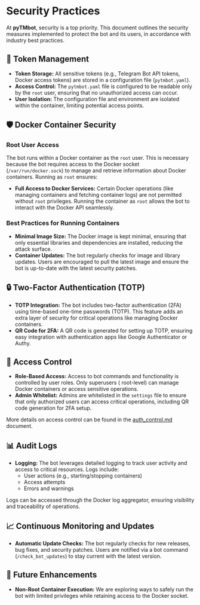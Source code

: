 # Security Practices

At **pyTMbot**, security is a top priority. This document outlines the security measures implemented to protect the bot
and its users, in accordance with industry best practices.

## 🔐 Token Management

- **Token Storage:** All sensitive tokens (e.g., Telegram Bot API tokens, Docker access tokens) are stored in a
  configuration file (`pytmbot.yaml`).
- **Access Control:** The `pytmbot.yaml` file is configured to be readable only by the `root` user, ensuring that no
  unauthorized access can occur.
- **User Isolation:** The configuration file and environment are isolated within the container, limiting potential
  access points.

## 🛡 Docker Container Security

### Root User Access

The bot runs within a Docker container as the `root` user. This is necessary because the bot requires access to the
Docker socket (`/var/run/docker.sock`) to manage and retrieve information about Docker containers. Running as `root`
ensures:

- **Full Access to Docker Services:** Certain Docker operations (like managing containers and fetching container logs)
  are not permitted without `root` privileges. Running the container as `root` allows the bot to interact with the
  Docker API seamlessly.

### Best Practices for Running Containers

- **Minimal Image Size:** The Docker image is kept minimal, ensuring that only essential libraries and dependencies are
  installed, reducing the attack surface.
- **Container Updates:** The bot regularly checks for image and library updates. Users are encouraged to pull the latest
  image and ensure the bot is up-to-date with the latest security patches.

## 🔒 Two-Factor Authentication (TOTP)

- **TOTP Integration:** The bot includes two-factor authentication (2FA) using time-based one-time passwords (TOTP).
  This feature adds an extra layer of security for critical operations like managing Docker containers.
- **QR Code for 2FA:** A QR code is generated for setting up TOTP, ensuring easy integration with authentication apps
  like Google Authenticator or Authy.

## 👥 Access Control

- **Role-Based Access:** Access to bot commands and functionality is controlled by user roles. Only superusers (
  root-level) can manage Docker containers or access sensitive operations.
- **Admin Whitelist:** Admins are whitelisted in the `settings` file to ensure that only authorized users can access
  critical operations, including QR code generation for 2FA setup.

More details on access control can be found in the [auth_control.md](auth_control.md) document.

## 📊 Audit Logs

- **Logging:** The bot leverages detailed logging to track user activity and access to critical resources. Logs include:
    - User actions (e.g., starting/stopping containers)
    - Access attempts
    - Errors and warnings

Logs can be accessed through the Docker log aggregator, ensuring visibility and traceability of operations.

## 📈 Continuous Monitoring and Updates

- **Automatic Update Checks:** The bot regularly checks for new releases, bug fixes, and security patches. Users are
  notified via a bot command (`/check_bot_updates`) to stay current with the latest version.

## 🚧 Future Enhancements

- **Non-Root Container Execution:** We are exploring ways to safely run the bot with limited privileges while retaining
  access to the Docker socket.


